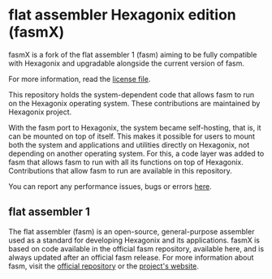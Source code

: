 # flat assembler Hexagonix edition (fasmX)

fasmX is a fork of the flat assembler 1 (fasm) aiming to be fully compatible with Hexagonix and upgradable alongside the current version of fasm.

For more information, read the [license file](https://github.com/hexagonix/fasm/blob/main/LICENSE.TXT).

This repository holds the system-dependent code that allows fasm to run on the Hexagonix operating system. These contributions are maintained by Hexagonix project.

With the fasm port to Hexagonix, the system became self-hosting, that is, it can be mounted on top of itself. This makes it possible for users to mount both the system and applications and utilities directly on Hexagonix, not depending on another operating system. For this, a code layer was added to fasm that allows fasm to run with all its functions on top of Hexagonix. Contributions that allow fasm to run are available in this repository.

You can report any performance issues, bugs or errors [here](https://github.com/hexagonix/fasm/issues).

## flat assembler 1

The flat assembler (fasm) is an open-source, general-purpose assembler used as a standard for developing Hexagonix and its applications. fasmX is based on code available in the official fasm repository, available here, and is always updated after an official fasm release. For more information about fasm, visit the [official repository](https://github.com/tgrysztar/fasm) or the [project's website](https://flatassembler.net/).